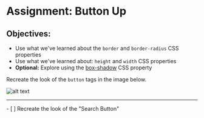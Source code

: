 <h1>Assignment: Button Up</h1>

<h2>Objectives:</h2>
<ul>
  <li>Use what we've learned about the <code>border</code> and <code>border-radius</code> CSS properties</li>
  <li>Use what we've learned about: <code>height</code> and <code>width</code> CSS properties</li>
  <li><strong>Optional:</strong> Explore using the <a href="https://developer.mozilla.org/en-US/docs/Web/CSS/box-shadow">box-shadow</a> CSS property</li>
</ul>
<p>Recreate the look of the <code>button</code> tags in the image below.</p>

![alt text](https://github.com/alirabah93/Coding-Dojo/blob/master/WEB-FUNDAMENTALS/Week1/Day2/Button-Up/wireframe.jpg?raw=true)

<hr>
- [ ] Recreate the look of the "Search Button"

